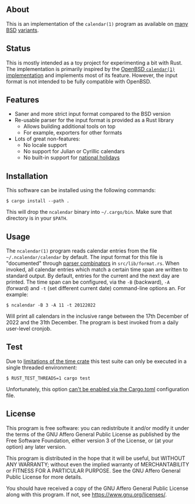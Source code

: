 ## About

This is an implementation of the `calendar(1)` program as available on [many][openbsd calendar] [BSD][freebsd calendar] [variants][netbsd calendar].

## Status

This is mostly intended as a toy project for experimenting a bit with Rust.
The implementation is primarily inspired by the [OpenBSD `calendar(1)` implementation](https://man.openbsd.org/calendar) and implements most of its feature.
However, the input format is not intended to be fully compatible with OpenBSD.

## Features

* Saner and more strict input format compared to the BSD version
* Re-usable parser for the input format is provided as a Rust library
    * Allows building additional tools on top
    * For example, exporters for other formats
* Lots of great non-features:
    * No locale support
    * No support for Julian or Cyrillic calendars
    * No built-in support for [national holidays][openbsd ostern.c]

## Installation

This software can be installed using the following commands:

    $ cargo install --path .

This will drop the `ncalendar` binary into `~/.cargo/bin`.
Make sure that directory is in your `$PATH`.

## Usage

The `ncalendar(1)` program reads calendar entries from the file `~/.ncalendar/calendar` by default.
The input format for this file is "documented" through [parser combinators][parser combinators wk] in `src/lib/format.rs`.
When invoked, all calendar entries which match a certain time span are written to standard output.
By default, entries for the current and the next day are printed.
The time span can be configured, via the `-B` (backward), `-A` (forward) and `-t` (set different current date) command-line options an.
For example:

    $ ncalendar -B 3 -A 11 -t 20122022

Will print all calendars in the inclusive range between the 17th December of 2022 and the 31th December.
The program is best invoked from a daily user-level cronjob.

## Test

Due to [limitations of the time crate][time crate threads] this test suite can only be executed in a single threaded environment:

    $ RUST_TEST_THREADS=1 cargo test

Unfortunately, this option [can't be enabled via the Cargo.toml][cargo defopts] configuration file.

## License

This program is free software: you can redistribute it and/or modify it
under the terms of the GNU Affero General Public License as published by
the Free Software Foundation, either version 3 of the License, or (at
your option) any later version.

This program is distributed in the hope that it will be useful, but
WITHOUT ANY WARRANTY; without even the implied warranty of
MERCHANTABILITY or FITNESS FOR A PARTICULAR PURPOSE. See the GNU Affero
General Public License for more details.

You should have received a copy of the GNU Affero General Public License
along with this program. If not, see <https://www.gnu.org/licenses/>.

[openbsd calendar]: https://man.openbsd.org/calendar
[freebsd calendar]: https://www.freebsd.org/cgi/man.cgi?query=calendar
[netbsd calendar]: https://man.netbsd.org/calendar.1
[time crate threads]: https://github.com/time-rs/time/issues/538
[cargo defopts]: https://github.com/rust-lang/cargo/issues/8430
[parser combinators wk]: https://en.wikipedia.org/wiki/Parser_combinator
[openbsd ostern.c]: https://github.com/openbsd/src/blob/47f32dc2b6cade03c63e7f98f4f715cb45238c6e/usr.bin/calendar/ostern.c
